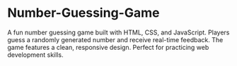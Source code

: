 # Number-Guessing-Game
A fun number guessing game built with HTML, CSS, and JavaScript. Players guess a randomly generated number and receive real-time feedback. The game features a clean, responsive design. Perfect for practicing web development skills.
